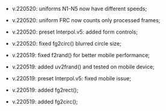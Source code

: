 - v.220520: uniforms N1-N5 now have different speeds;
- v.220520: uniform FRC now counts only processed frames;
- v.220520: preset Interpol.v5: added form controls;
- v.220520: fixed fg2circ() blurred circle size;

- v.220519: fixed f2rand() for better mobile performance;
- v.220519: added uv2frand() and tested on mobile device;
- v.220519: preset Interpol.v5: fixed mobile issue;
- v.220519: added fg2rect();
- v.220519: added fg2circ();
